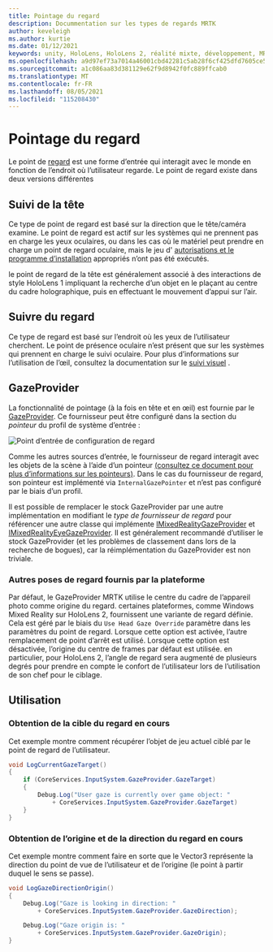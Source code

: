 ```yaml
---
title: Pointage du regard
description: Docummentation sur les types de regards MRTK
author: keveleigh
ms.author: kurtie
ms.date: 01/12/2021
keywords: unity, HoloLens, HoloLens 2, réalité mixte, développement, MRTK, point de regard
ms.openlocfilehash: a9d97ef73a7014a46001cbd42281c5ab28f6cf425dfd7605ce5b3c8c7fc45198
ms.sourcegitcommit: a1c086aa83d381129e62f9d8942f0fc889ffcab0
ms.translationtype: MT
ms.contentlocale: fr-FR
ms.lasthandoff: 08/05/2021
ms.locfileid: "115208430"
---
```

# <a name="gaze"></a>Pointage du regard

Le point de [regard](/windows/mixed-reality/gaze) est une forme d’entrée qui interagit avec le monde en fonction de l’endroit où l’utilisateur regarde. Le point de regard existe dans deux versions différentes

## <a name="head-gaze"></a>Suivi de la tête

Ce type de point de regard est basé sur la direction que le tête/caméra examine. Le point de regard est actif sur les systèmes qui ne prennent pas en charge les yeux oculaires, ou dans les cas où le matériel peut prendre en charge un point de regard oculaire, mais le jeu d' [autorisations et le programme d’installation](eye-tracking/eye-tracking-basic-setup.md#eye-tracking-requirements-checklist) appropriés n’ont pas été exécutés.

le point de regard de la tête est généralement associé à des interactions de style HoloLens 1 impliquant la recherche d’un objet en le plaçant au centre du cadre holographique, puis en effectuant le mouvement d’appui sur l’air.

## <a name="eye-gaze"></a>Suivre du regard

Ce type de regard est basé sur l’endroit où les yeux de l’utilisateur cherchent. Le point de présence oculaire n’est présent que sur les systèmes qui prennent en charge le suivi oculaire. Pour plus d’informations sur l’utilisation de l’œil, consultez la documentation sur le [suivi visuel](eye-tracking/eye-tracking-main.md) .

## <a name="gazeprovider"></a>GazeProvider

La fonctionnalité de pointage (à la fois en tête et en œil) est fournie par le [GazeProvider](xref:Microsoft.MixedReality.Toolkit.Input.GazeProvider). Ce fournisseur peut être configuré dans la section du *pointeur* du profil de système d’entrée :

![Point d’entrée de configuration de regard](../images/input/GazeConfigurationEntrypoint.png)

Comme les autres sources d’entrée, le fournisseur de regard interagit avec les objets de la scène à l’aide d’un pointeur [(consultez ce document pour plus d’informations sur les pointeurs)](../../architecture/controllers-pointers-and-focus.md).
Dans le cas du fournisseur de regard, son pointeur est implémenté via `InternalGazePointer` et n’est pas configuré par le biais d’un profil.

Il est possible de remplacer le stock GazeProvider par une autre implémentation en modifiant le *type de fournisseur de regard* pour référencer une autre classe qui implémente [IMixedRealityGazeProvider](xref:Microsoft.MixedReality.Toolkit.Input.IMixedRealityGazeProvider) et [IMixedRealityEyeGazeProvider](xref:Microsoft.MixedReality.Toolkit.Input.IMixedRealityEyeGazeProvider).
Il est généralement recommandé d’utiliser le stock GazeProvider (et les problèmes de classement dans lors de la recherche de bogues), car la réimplémentation du GazeProvider est non triviale.

### <a name="alternative-platform-provided-gaze-poses"></a>Autres poses de regard fournis par la plateforme

Par défaut, le GazeProvider MRTK utilise le centre du cadre de l’appareil photo comme origine du regard. certaines plateformes, comme Windows Mixed Reality sur HoloLens 2, fournissent une variante de regard définie. Cela est géré par le biais du `Use Head Gaze Override` paramètre dans les paramètres du point de regard. Lorsque cette option est activée, l’autre remplacement de point d’arrêt est utilisé. Lorsque cette option est désactivée, l’origine du centre de frames par défaut est utilisée. en particulier, pour HoloLens 2, l’angle de regard sera augmenté de plusieurs degrés pour prendre en compte le confort de l’utilisateur lors de l’utilisation de son chef pour le ciblage.

## <a name="usage"></a>Utilisation

### <a name="how-get-the-current-gaze-target"></a>Obtention de la cible du regard en cours

Cet exemple montre comment récupérer l’objet de jeu actuel ciblé par le point de regard de l’utilisateur.

```c#
void LogCurrentGazeTarget()
{
    if (CoreServices.InputSystem.GazeProvider.GazeTarget)
    {
        Debug.Log("User gaze is currently over game object: "
            + CoreServices.InputSystem.GazeProvider.GazeTarget)
    }
}
```

### <a name="how-to-get-the-current-gaze-direction-and-origin"></a>Obtention de l’origine et de la direction du regard en cours

Cet exemple montre comment faire en sorte que le Vector3 représente la direction du point de vue de l’utilisateur et de l’origine (le point à partir duquel le sens se passe).

```c#
void LogGazeDirectionOrigin()
{
    Debug.Log("Gaze is looking in direction: "
        + CoreServices.InputSystem.GazeProvider.GazeDirection);

    Debug.Log("Gaze origin is: "
        + CoreServices.InputSystem.GazeProvider.GazeOrigin);
}
```
